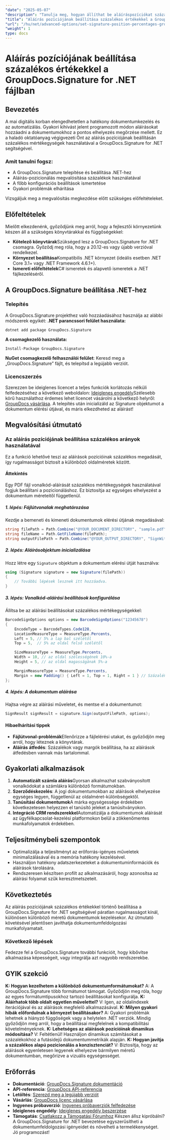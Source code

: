 ```yaml
---
"date": "2025-05-07"
"description": "Tanulja meg, hogyan állíthat be aláíráspozíciókat százalékos értékek használatával a GroupDocs.Signature for .NET segítségével. Ez a haladó oktatóanyag a telepítést, a konfigurációt és a gyakorlati alkalmazásokat ismerteti."
"title": "Aláírás pozíciójának beállítása százalékos értékekkel a GroupDocs.Signature for .NET-ben | Speciális oktatóanyag"
"url": "/hu/net/advanced-options/set-signature-position-percentages-groupdocs-signature-net/"
"weight": 1
type: docs
---
```

# Aláírás pozíciójának beállítása százalékos értékekkel a GroupDocs.Signature for .NET fájlban
## Bevezetés
A mai digitális korban elengedhetetlen a hatékony dokumentumkezelés és az automatizálás. Gyakori kihívást jelent programozott módon aláírásokat hozzáadni a dokumentumokhoz a pontos elhelyezés megőrzése mellett. Ez a haladó oktatóanyag végigvezeti Önt az aláírás pozíciójának beállításán százalékos mértékegységek használatával a GroupDocs.Signature for .NET segítségével.

### Amit tanulni fogsz:
- A GroupDocs.Signature telepítése és beállítása .NET-hez
- Aláírás-pozicionálás megvalósítása százalékok használatával
- A főbb konfigurációs beállítások ismertetése
- Gyakori problémák elhárítása

Vizsgáljuk meg a megvalósítás megkezdése előtt szükséges előfeltételeket.
## Előfeltételek
Mielőtt elkezdenénk, győződjünk meg arról, hogy a fejlesztői környezetünk készen áll a szükséges könyvtárakkal és függőségekkel:

- **Kötelező könyvtárak**Szükséged lesz a GroupDocs.Signature for .NET csomagra. Győződj meg róla, hogy a 20.12-es vagy újabb verzióval rendelkezel.
- **Környezet beállítása**Kompatibilis .NET környezet (ideális esetben .NET Core 3.1+ vagy .NET Framework 4.6.1+).
- **Ismereti előfeltételek**C# ismeretek és alapvető ismeretek a .NET fájlkezeléséről.
## A GroupDocs.Signature beállítása .NET-hez
### Telepítés
A GroupDocs.Signature projekthez való hozzáadásához használja az alábbi módszerek egyikét:
**.NET parancssori felület használata:**
```shell
dotnet add package GroupDocs.Signature
```
**A csomagkezelő használata:**
```shell
Install-Package GroupDocs.Signature
```
**NuGet csomagkezelő felhasználói felület**: 
Keresd meg a „GroupDocs.Signature” fájlt, és telepítsd a legújabb verziót.
### Licencszerzés
Szerezzen be ideiglenes licencet a teljes funkciók korlátozás nélküli felfedezéséhez a következő weboldalon: [Ideiglenes engedély](https://purchase.groupdocs.com/temporary-license/)Szélesebb körű használathoz érdemes lehet licencet vásárolni a következő helyről: [GroupDocs vásárlása](https://purchase.groupdocs.com/buy).
A telepítés után inicializáld az Signature objektumot a dokumentum elérési útjával, és máris elkezdheted az aláírást!
## Megvalósítási útmutató
### Az aláírás pozíciójának beállítása százalékos arányok használatával
Ez a funkció lehetővé teszi az aláírások pozícióinak százalékos megadását, így rugalmasságot biztosít a különböző oldalméretek között.
#### Áttekintés
Egy PDF fájl vonalkód-aláírását százalékos mértékegységek használatával fogjuk beállítani a pozicionáláshoz. Ez biztosítja az egységes elhelyezést a dokumentum méreteitől függetlenül.
##### 1. lépés: Fájlútvonalak meghatározása
Kezdje a bemeneti és kimeneti dokumentumok elérési útjának megadásával:
```csharp
string filePath = Path.Combine("@YOUR_DOCUMENT_DIRECTORY", "sample.pdf");
string fileName = Path.GetFileName(filePath);
string outputFilePath = Path.Combine("@YOUR_OUTPUT_DIRECTORY", "SignWithPercents", fileName);
```
##### 2. lépés: Aláírásobjektum inicializálása
Hozz létre egy `Signature` objektum a dokumentum elérési útját használva:
```csharp
using (Signature signature = new Signature(filePath))
{
    // További lépések lesznek itt hozzáadva.
}
```
##### 3. lépés: Vonalkód-aláírási beállítások konfigurálása
Állítsa be az aláírási beállításokat százalékos mértékegységekkel:
```csharp
BarcodeSignOptions options = new BarcodeSignOptions("12345678")
{
    EncodeType = BarcodeTypes.Code128,
    LocationMeasureType = MeasureType.Percents,
    Left = 5, // 5% a lap bal szélétől
    Top = 5,  // 5% az oldal felső szélétől

    SizeMeasureType = MeasureType.Percents,
    Width = 10, // az oldal szélességének 10%-a
    Height = 5, // az oldal magasságának 5%-a

    MarginMeasureType = MeasureType.Percents,
    Margin = new Padding() { Left = 1, Top = 1, Right = 1 } // Százalékos árrések
};
```
##### 4. lépés: A dokumentum aláírása
Hajtsa végre az aláírási műveletet, és mentse el a dokumentumot:
```csharp
SignResult signResult = signature.Sign(outputFilePath, options);
```
#### Hibaelhárítási tippek
- **Fájlútvonal-problémák**Ellenőrizze a fájlelérési utakat, és győződjön meg arról, hogy léteznek a könyvtárak.
- **Aláírás átfedés**: Százalékok vagy margók beállítása, ha az aláírások átfedésben vannak más tartalommal.
## Gyakorlati alkalmazások
1. **Automatizált számla aláírás**Gyorsan alkalmazhat szabványosított vonalkódokat a számlákra különböző formátumokban.
2. **Szerződéskezelés**: A jogi dokumentumokban az aláírások elhelyezése egységes legyen, függetlenül az oldalméret-különbségektől.
3. **Tanúsítási dokumentumok**A márka egységessége érdekében következetesen helyezzen el tanúsító jeleket a tanúsítványokon.
4. **Integráció CRM rendszerekkel**Automatizálja a dokumentumok aláírását az ügyfélkapcsolat-kezelési platformokon belül a zökkenőmentes munkafolyamatok érdekében.
## Teljesítménybeli szempontok
- Optimalizálja a teljesítményt az erőforrás-igényes műveletek minimalizálásával és a memória hatékony kezelésével.
- Használjon hatékony adatszerkezeteket a dokumentuminformációk és aláírások tárolására.
- Rendszeresen készítsen profilt az alkalmazásáról, hogy azonosítsa az aláírási folyamat szűk keresztmetszeteit.
## Következtetés
Az aláírás pozíciójának százalékos értékekkel történő beállítása a GroupDocs.Signature for .NET segítségével páratlan rugalmasságot kínál, különösen különböző méretű dokumentumok kezelésekor. Az útmutató követésével jelentősen javíthatja dokumentumfeldolgozási munkafolyamatait.
### Következő lépések
Fedezze fel a GroupDocs.Signature további funkcióit, hogy kibővítse alkalmazása képességeit, vagy integrálja azt nagyobb rendszerekbe.
## GYIK szekció
**K: Hogyan kezelhetem a különböző dokumentumformátumokat?**
A: A GroupDocs.Signature több formátumot támogat. Győződjön meg róla, hogy az egyes formátumtípusokhoz tartozó beállításokat konfigurálja.
**K: Aláírhatok több oldalt egyetlen művelettel?**
V: Igen, az oldalindexek iterációjával és az aláírások megfelelő alkalmazásával.
**K: Milyen gyakori hibák előfordulnak a környezet beállításakor?**
A: Gyakori problémák lehetnek a hiányzó függőségek vagy a helytelen .NET verziók. Mindig győződjön meg arról, hogy a beállításai megfelelnek a kompatibilitási követelményeknek.
**K: Lehetséges az aláírások pozícióinak dinamikus módosítása?**
V: Feltétlenül! Használjon dinamikus számításokat a százalékokhoz a futásidejű dokumentummetrikák alapján.
**K: Hogyan javítja a százalékos alapú pozicionálás a konzisztenciát?**
V: Biztosítja, hogy az aláírások egyenletesen legyenek elhelyezve bármilyen méretű dokumentumban, megőrizve a vizuális egységességet.
## Erőforrás
- **Dokumentáció**: [GroupDocs.Signature dokumentáció](https://docs.groupdocs.com/signature/net/)
- **API-referencia**: [GroupDocs API-referencia](https://reference.groupdocs.com/signature/net/)
- **Letöltés**: [Szerezd meg a legújabb verziót](https://releases.groupdocs.com/signature/net/)
- **Vásárlás**: [GroupDocs licenc vásárlása](https://purchase.groupdocs.com/buy)
- **Ingyenes próbaverzió**: [Ingyenes próbaverziók felfedezése](https://releases.groupdocs.com/signature/net/)
- **Ideiglenes engedély**: [Ideiglenes engedély beszerzése](https://purchase.groupdocs.com/temporary-license/)
- **Támogatás**: [Csatlakozz a Támogatási Fórumhoz](https://forum.groupdocs.com/c/signature/)
Készen állsz kipróbálni? A GroupDocs.Signature for .NET bevezetése egyszerűsítheti a dokumentumfeldolgozási igényeidet és növelheti a termelékenységet. Jó programozást!